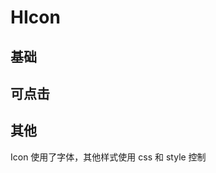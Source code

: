 # HIcon

## 基础

<HIcon :name="HIconName.Search"/>
<HIcon :name="HIconName.Add"/>
<HIcon :name="HIconName.Edit"/>

## 可点击

<HIcon :name="HIconName.Search" clickable/>
<HIcon :name="HIconName.Add" clickable/>
<HIcon :name="HIconName.Edit" clickable/>

## 其他

Icon 使用了字体，其他样式使用 css 和 style 控制

<script setup>
import HIcon from '../src/components/HIcon.vue'
import { HIconName } from '../src/components/HIconName'
</script>
